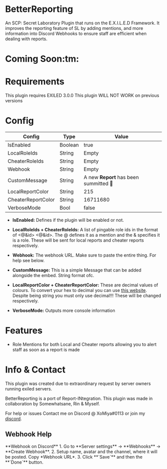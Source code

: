 # BetterReporting
An SCP: Secret Laboratory Plugin that runs on the E.X.I.L.E.D Framework. It improves the reporting feature of SL by adding mentions, and more information into Discord Webhooks to ensure staff are efficient when dealing with reports.

<h1>Coming Soon:tm:</h1>

<h1>Requirements</h1>
This plugin requires EXILED 3.0.0 
This plugin WILL NOT WORK on previous versions
<h1>Config</h1>

| Config  | Type | Value |
| ------------- | ------------- | ------------- |
| IsEnabled  | Boolean  | true  |
| LocalRoleIds  | String  | Empty  |
| CheaterRoleIds  | String  | Empty  |
| Webhook  | String  | Empty  |
| CustomMessage  | String  | A new **Report** has been summitted :pencil:  |
| LocalReportColor  | String  | 215  |
| CheaterReportColor  | String | 16711680  |
| VerboseMode  | Bool  | false  |

* **IsEnabled:** Defines if the plugin will be enabled or not.

* **LocalRoleIds + CheaterRoleIds:** A list of pingable role ids in the format of <@&id> <@&id>. The @ defines it as a mention and the & specifies it is a role. These will be sent for local reports and cheater reports respectively.

* **Webhook:** The webhook URL. Make sure to paste the entire thing. For help see below.

* **CustomMessage:** This is a simple Message that can be added alongside the embed. String format ofc.

* **LocalReportColor + CheaterReportColor:** These are decimal values of colours. To convert your hex to decimal you can use [this website](https://www.mathsisfun.com/hexadecimal-decimal-colors.html "Convert Hexadecimal to decimal"). Despite being string you must only use decimal!!! These will be changed respectively.

* **VerboseMode:** Outputs more console information

<h1>Features</h1>

* Role Mentions for both Local and Cheater reports allowing you to alert staff as soon as a report is made

<h1>Info & Contact</h1>
This plugin was created due to extraordinary request by server owners running exiled servers. 

BetterReporting is a port of Report-INtegration.
This plugin was made in collaboration by Somewhatsane, Rin & Myself. 

For help or issues Contact me on Discord @ XoMiya#0113 or join my [discord](https://discord.gg/DxWXw9jmXn "The Lab").

<h2>Webhook Help</h2>
**Webhook on Discord**
1. Go to **Server settings** -> **Webhooks** -> **Create Webhook**.
2. Setup name, avatar and the channel, where it will be posted. Copy *Webhook URL*.
3. Click **`Save`** and then the **`Done`** button.
